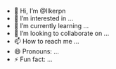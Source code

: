 - 👋 Hi, I’m @Ilkerpn
- 👀 I’m interested in ...
- 🌱 I’m currently learning ...
- 💞️ I’m looking to collaborate on ...
- 📫 How to reach me ...
- 😄 Pronouns: ...
- ⚡ Fun fact: ...

<!---
Ilkerpn/Ilkerpn is a ✨ special ✨ repository because its `README.md` (this file) appears on your GitHub profile.
You can click the Preview link to take a look at your changes.
--->
